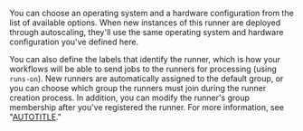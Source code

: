 You can choose an operating system and a hardware configuration from the list of available options. When new instances of this runner are deployed through autoscaling, they'll use the same operating system and hardware configuration you've defined here.

You can also define the labels that identify the runner, which is how your workflows will be able to send jobs to the runners for processing (using `runs-on`). New runners are automatically assigned to the default group, or you can choose which group the runners must join during the runner creation process. In addition, you can modify the runner's group membership after you've registered the runner. For more information, see "[AUTOTITLE](/actions/using-github-hosted-runners/controlling-access-to-larger-runners)."
